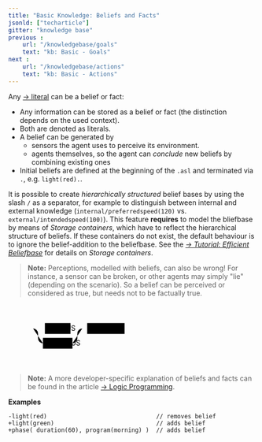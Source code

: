 ```yaml
---
title: "Basic Knowledge: Beliefs and Facts"
jsonld: ["techarticle"]
gitter: "knowledge base"
previous :
    url: "/knowledgebase/goals"
    text: "kb: Basic - Goals"
next :
    url: "/knowledgebase/actions"
    text: "kb: Basic - Actions"
---
```


Any [&#8594; literal](../literals) can be a belief or fact:

<!--more-->

* Any information can be stored as a belief or fact (the distinction depends on the used context). 
* Both are denoted as literals.
* A belief can be generated by
    * sensors the agent uses to perceive its environment.
    * agents themselves, so the agent can _conclude_ new beliefs by combining existing ones
* Initial beliefs are defined at the beginning of the `.asl` and terminated via `.`, e.g. `light(red).`.<!--more-->

It is possible to create _hierarchically structured_ belief bases by using the slash `/` as a separator, for example to distinguish between internal and external knowledge (`internal/preferredspeed(120)` vs. `external/intendedspeed(100)`). This feature **requires** to model the bliefbase by means of *Storage containers*, which have to reflect the hierarchical structure of beliefs. If these containers do not exist, the default behaviour is to ignore the belief-addition to the beliefbase. See the _[&#8594; Tutorial: Efficient Beliefbase](/tutorials/efficient-beliefbase)_ for details on *Storage containers*.

> **Note:** Perceptions, modelled with beliefs, can also be wrong!
For instance, a sensor can be broken, or other agents may simply "lie" (depending on the scenario).
So a belief can be perceived or considered as true, but needs not to be factually true.

<svg class="railroad-diagram" width="286" height="128" viewBox="0 0 286 92"><path d="M20.5 21.5v20m10-20v20m-10-10H41M40.5 31.5h10M50.5 31.5h20"/><g class="non-terminal" transform="translate(.5 .5)"><path d="M70 31h4M126 31h4M74 20h52v22H74z"/><a xmlns:xlink="http://www.w3.org/1999/xlink" xlink:href="https://lightjason.github.io/AgentSpeak/rrd-output/html/org/lightjason/agentspeak/grammar/Agent.g4/index.htm#883acd43c77567e1c3baced84ccf6ed7"><text x="100" y="35">PLUS</text></a></g><path d="M130.5 31.5h20M50.5 31.5a10 10 0 0 1 10 10v10a10 10 0 0 0 10 10"/><g class="non-terminal" transform="translate(.5 .5)"><path d="M70 50h60v22H70z"/><a xmlns:xlink="http://www.w3.org/1999/xlink" xlink:href="https://lightjason.github.io/AgentSpeak/rrd-output/html/org/lightjason/agentspeak/grammar/Agent.g4/index.htm#ffc0d9b54a1fe677c4c9e6b050e67c81"><text x="100" y="65">MINUS</text></a></g><path d="M130.5 61.5a10 10 0 0 0 10-10v-10a10 10 0 0 1 10-10M150.5 31.5h10"/><g class="non-terminal" transform="translate(.5 .5)"><path d="M160 20h76v22h-76z"/><a xmlns:xlink="http://www.w3.org/1999/xlink" xlink:href="https://lightjason.github.io/AgentSpeak/rrd-output/html/org/lightjason/agentspeak/grammar/Agent.g4/index.htm#f0d674f1e0ed4292267f149c5983db02"><text x="198" y="35">literal</text></a></g><path d="M236.5 31.5h10M246.5 31.5h20m-10-10v20m10-20v20"/></svg>

> **Note:** A more developer-specific explanation of beliefs and facts can be found in the article [&#8594; Logic Programming](https://lightjason.github.io/knowledgebase/logicalprogramming/#facts-beliefs).


**Examples**

<!-- htmlmin:ignore -->
```agentspeak
-light(red)                               // removes belief
+light(green)                             // adds belief
+phase( duration(60), program(morning) )  // adds belief
```
<!-- htmlmin:ignore -->

